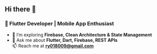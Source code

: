 ## Hi there 👋
### 🚀 Flutter Developer | Mobile App Enthusiast  
- 🌱 I’m exploring **Firebase, Clean Architecture & State Management**  
- 💬 Ask me about **Flutter, Dart, Firebase, REST APIs**  
📫 Reach me at **ry018009@gmail.com**  
